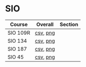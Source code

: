 # SIO

| Course | Overall | Section |
| ------ | ------- | ------- |
| SIO 109R | [csv](https://github.com/UCSD-Historical-Enrollment-Data/2024Summer2/blob/main/overall/SIO%20109R.csv), [png](https://raw.githubusercontent.com/UCSD-Historical-Enrollment-Data/2024Summer2/main/plot_overall/SIO%20109R.png) |  |
| SIO 134 | [csv](https://github.com/UCSD-Historical-Enrollment-Data/2024Summer2/blob/main/overall/SIO%20134.csv), [png](https://raw.githubusercontent.com/UCSD-Historical-Enrollment-Data/2024Summer2/main/plot_overall/SIO%20134.png) |  |
| SIO 187 | [csv](https://github.com/UCSD-Historical-Enrollment-Data/2024Summer2/blob/main/overall/SIO%20187.csv), [png](https://raw.githubusercontent.com/UCSD-Historical-Enrollment-Data/2024Summer2/main/plot_overall/SIO%20187.png) |  |
| SIO 45 | [csv](https://github.com/UCSD-Historical-Enrollment-Data/2024Summer2/blob/main/overall/SIO%2045.csv), [png](https://raw.githubusercontent.com/UCSD-Historical-Enrollment-Data/2024Summer2/main/plot_overall/SIO%2045.png) |  |

